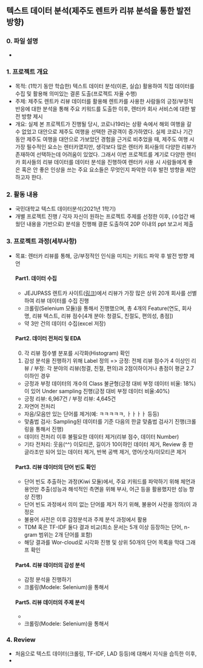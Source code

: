 
## 텍스트 데이터 분석(제주도 렌트카 리뷰 분석을 통한 발전 방향)

### 0. 파일 설명
- 

### 1. 프로젝트 개요
- 목적: (1학기 동안 학습한) 텍스트 데이터 분석(이론, 실습) 활용하여 직접 데이터를 수집 및 활용해 의미있는 결론 도출(프로젝트 자율 수행)
- 주제: 제주도 렌트카 리뷰 데이터를 활용해 렌트카를 사용한 사람들의 긍정/부정적 반응에 대한 분석을 통해 주요 키워드를 도출한 이후, 렌터카 회사 서비스에 대한 발전 방향 제시
- 개요: 실제 본 프로젝트가 진행될 당시, 코로나19라는 상황 속에서 해외 여행을 갈 수 없었고 대안으로 제주도 여행을 선택한 관광객이 증가하였다. 실제 코로나 기간동안 제주도 여행을 대안으로 가보았던 경험을 근거로 비추었을 때, 제주도 여행 시 가장 필수적인 요소는 렌터카였지만, 생각보다 많은 렌터카 회사들의 다양한 리뷰가 존재하여 선택하는데 어려움이 있었다. 그래서 이번 프로젝트를 계기로 다양한 렌터카 회사들의 리뷰 데이터를 데이터 분석을 진행하여 렌터카 사용 시 사람들에게 좋은 혹은 안 좋은 인상을 쓰는 주요 요소들은 무엇인지 파악한 이후 발전 방향을 제안하고자 한다. 

### 2. 활동 내용 
- 국민대학교 텍스트 데이터분석(2021년 1학기) 
- 개별 프로젝트 진행 / 각자 자신이 원하는 프로젝트 주제를 선정한 이후, (수업간 배웠던 내용을 기반으로) 분석을 진행해 결론 도출하여 20P 이내의 ppt 보고서 제출
 
### 3. 프로젝트 과정(세부사항)
- 목표: 렌터카 리뷰를 통해, 긍/부정적인 인식을 미치는 키워드 파악 후 발전 방향 제언 

  #### Part1. 데이터 수집  
   - JEJUPASS 렌트카 사이트([링크](https://rentcar.jejupass.com/web?gclid=Cj0KCQjwio6XBhCMARIsAC0u9aE1irHNEONOUm4oyynbvCEvJmlj4FQ5W3PJnAVBbPfHzPHYppUFErwaAov1EALw_wcB))에서 리뷰가 가장 많은 상위 20개 회사를 선별하여 리뷰 데이터를 수집 진행  
   - 크롤링(Selenium 모듈)을 통해서 진행했으며, 총 4개의 Feature(연도, 회사명, 리뷰 텍스트, 리뷰 점수[4개 분야: 청결도, 친절도, 편의성, 총점])  
   - 약 3만 건의 데이터 수집(excel 저장)  
 
  #### Part2. 데이터 전처리 및 EDA  
   0) 각 리뷰 점수별 분포를 시각화(Histogram) 확인  
   1) 감성 분석을 진행하기 위해 Label 정의 => 긍정: 전체 리뷰 점수가 4 이상인 리뷰 / 부정: 각 분야의 리뷰(청결, 친절, 편의)과 2점이하이거나 총점이 평균 2.7 이하인 경우  
   - 긍정과 부정 데이터의 개수의 Class 불균형(긍정 대비 부정 데이터 비율: 18%)이 있어 Under sampling 진행(긍정 대비 부정 데이터 비율:40%)
   - 긍정 리뷰: 6,967건 / 부정 리뷰: 4,645건
   2) 자연어 전처리  
   - 자음/모음만 있는 단어를 제거(예: ㅋㅋㅋㅋㅋ, ㅏㅏㅏㅏ 등등)
   - 맞춤법 검사: Sampling된 데이터를 기준 다음의 한글 맞춤법 검사기 진행(크롤링을 통해서 진행)
   - 데이터 전처리 이후 불필요한 데이터 제거(리뷰 점수, 데이터 Number)
   - 기타 전처리: 웃음(^^) 이모티콘, 길이가 10이하인 데이터 제거, Review 중 한 글라조만 되어 있는 데이터 제거, 반복 공백 제거, 영어/숫자/이모티콘 제거  

  #### Part3. 리뷰 데이터의 단어 빈도 확인
   - 단어 빈도 추출하는 과정(Kiwi 모듈)에서, 주요 키워드를 파악하기 위해 체언과 용언만 추출(성능과 해석적인 측면을 위해 부사, 어근 등을 활용했지만 성능 향상 진행)  
   - 단어 빈도 과정에서 의미 없는 단어를 제거 하기 위해, 불용어 사전을 정의(이 과정은  
   - 불용어 사전은 이후 감정분석과 주제 분석 과정에서 활용  
   - TDM 혹은 TF-IDF 둘다 결과 비교(최소 문서는 5개 이상 등장하는 단어, n-gram 범위는 2개 단어를 포함)  
   - 해당 결과를 Wor-cloud로 시각화 진행 및 상위 50개의 단어 목록을 막대 그래프 확인  

  #### Part4. 리뷰 데이터의 감성 분석 
   - 감정 분석을 진행하기
   - 크롤링(Modele: Selenium)을 통해서

  #### Part5. 리뷰 데이터의 주제 분석
   -  
   - 크롤링(Modele: Selenium)을 통해서

### 4. Review  
- 처음으로 텍스트 데이터(크롤링, TF-IDF, LAD 등등)에 대해서 지식을 습득한 이후, 
- 


